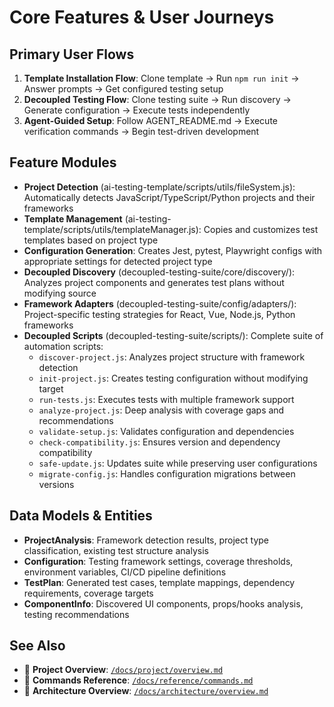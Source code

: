 # Core Features & User Journeys

## Primary User Flows
1. **Template Installation Flow**: Clone template → Run `npm run init` → Answer prompts → Get configured testing setup
2. **Decoupled Testing Flow**: Clone testing suite → Run discovery → Generate configuration → Execute tests independently
3. **Agent-Guided Setup**: Follow AGENT_README.md → Execute verification commands → Begin test-driven development

## Feature Modules
- **Project Detection** (ai-testing-template/scripts/utils/fileSystem.js): Automatically detects JavaScript/TypeScript/Python projects and their frameworks
- **Template Management** (ai-testing-template/scripts/utils/templateManager.js): Copies and customizes test templates based on project type
- **Configuration Generation**: Creates Jest, pytest, Playwright configs with appropriate settings for detected project type
- **Decoupled Discovery** (decoupled-testing-suite/core/discovery/): Analyzes project components and generates test plans without modifying source
- **Framework Adapters** (decoupled-testing-suite/config/adapters/): Project-specific testing strategies for React, Vue, Node.js, Python frameworks
- **Decoupled Scripts** (decoupled-testing-suite/scripts/): Complete suite of automation scripts:
  - `discover-project.js`: Analyzes project structure with framework detection
  - `init-project.js`: Creates testing configuration without modifying target
  - `run-tests.js`: Executes tests with multiple framework support
  - `analyze-project.js`: Deep analysis with coverage gaps and recommendations
  - `validate-setup.js`: Validates configuration and dependencies
  - `check-compatibility.js`: Ensures version and dependency compatibility
  - `safe-update.js`: Updates suite while preserving user configurations
  - `migrate-config.js`: Handles configuration migrations between versions

## Data Models & Entities
- **ProjectAnalysis**: Framework detection results, project type classification, existing test structure analysis
- **Configuration**: Testing framework settings, coverage thresholds, environment variables, CI/CD pipeline definitions
- **TestPlan**: Generated test cases, template mappings, dependency requirements, coverage targets
- **ComponentInfo**: Discovered UI components, props/hooks analysis, testing recommendations

## See Also
- 📖 **Project Overview**: [`/docs/project/overview.md`](../project/overview.md)
- 📖 **Commands Reference**: [`/docs/reference/commands.md`](../reference/commands.md)
- 📖 **Architecture Overview**: [`/docs/architecture/overview.md`](../architecture/overview.md)